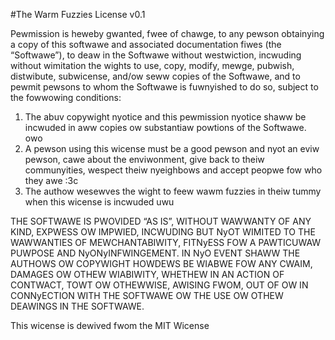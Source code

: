 #The Warm Fuzzies License v0.1

Pewmission is heweby gwanted, fwee of chawge, to any pewson obtainying a copy of this softwawe and associated documentation fiwes (the “Softwawe”), to deaw in the Softwawe without westwiction, incwuding without wimitation the wights to use, copy, modify, mewge, pubwish, distwibute, subwicense, and/ow seww copies of the Softwawe, and to pewmit pewsons to whom the Softwawe is fuwnyished to do so, subject to the fowwowing conditions:

1. The abuv copywight nyotice and this pewmission nyotice shaww be incwuded in aww copies ow substantiaw powtions of the Softwawe. owo
2. A pewson using this wicense must be a good pewson and nyot an eviw pewson, cawe about the enviwonment, give back to theiw communyities, wespect theiw nyeighbows and accept peopwe fow who they awe :3c
3. The authow wesewves the wight to feew wawm fuzzies in theiw tummy when this wicense is incwuded uwu

THE SOFTWAWE IS PWOVIDED “AS IS”, WITHOUT WAWWANTY OF ANY KIND, EXPWESS OW IMPWIED, INCWUDING BUT NyOT WIMITED TO THE WAWWANTIES OF MEWCHANTABIWITY, FITNyESS FOW A PAWTICUWAW PUWPOSE AND NyONyINFWINGEMENT. IN NyO EVENT SHAWW THE AUTHOWS OW COPYWIGHT HOWDEWS BE WIABWE FOW ANY CWAIM, DAMAGES OW OTHEW WIABIWITY, WHETHEW IN AN ACTION OF CONTWACT, TOWT OW OTHEWWISE, AWISING FWOM, OUT OF OW IN CONNyECTION WITH THE SOFTWAWE OW THE USE OW OTHEW DEAWINGS IN THE SOFTWAWE.

This wicense is dewived fwom the MIT Wicense
